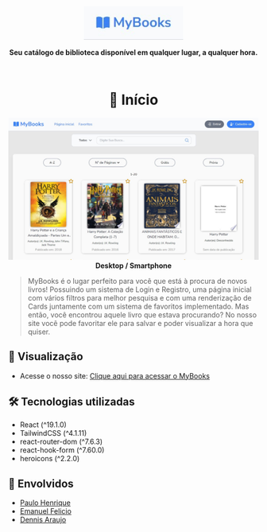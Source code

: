 <p align="center">
  <img src="src/assets/Logo-MyBooks.jpeg" alt="Logo MyBooks" width="200" />
</p>
<p align="center"><strong>Seu catálogo de biblioteca disponível em qualquer lugar, a qualquer hora.</strong></p>
</br>
<h1 align="center">📖 Início</h1>
<p align="center">
  <img src="src/assets/Principal-MyBooks.jpeg" alt="Início MyBooks" width="800" /><br><strong>Desktop / Smartphone</strong>
</p>  


> MyBooks é o lugar perfeito para você que está à procura de novos livros! Possuindo um sistema de Login e Registro, uma página inicial com vários filtros para melhor pesquisa e com uma renderização de Cards juntamente com um sistema de favoritos implementado. Mas então, você encontrou aquele livro que estava procurando? No nosso site você pode favoritar ele para salvar e poder visualizar a hora que quiser.
## 📲 Visualização
- Acesse o nosso site: [Clique aqui para acessar o MyBooks](https://mybooks-ebon.vercel.app/)
## 🛠 Tecnologias utilizadas
- React (^19.1.0)
- TailwindCSS (^4.1.11)
- react-router-dom (^7.6.3)
- react-hook-form (^7.60.0)
- heroicons (^2.2.0)
## 🎎 Envolvidos
- [Paulo Henrique](https://github.com/PauloHenrrq)
- [Emanuel Felicio](https://github.com/emanuelfelicio)
- [Dennis Araujo](https://github.com/Dennissant)
